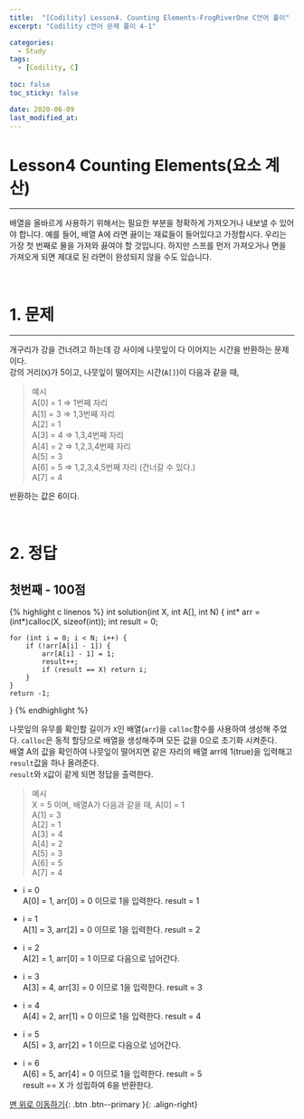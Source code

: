 ```yaml
---
title:  "[Codility] Lesson4. Counting Elements-FrogRiverOne C언어 풀이" 
excerpt: "Codility c언어 문제 풀이 4-1"

categories:
  - Study
tags:
  - [Codility, C]
 
toc: false
toc_sticky: false

date: 2020-06-09
last_modified_at:
---
```

# Lesson4 Counting Elements(요소 계산)
---
배열을 올바르게 사용하기 위해서는 필요한 부분을 정확하게 가져오거나 내보낼 수 있어야 합니다. 예를 들어, 배열 A에 라면 끓이는 재료들이 들어있다고 가정합시다. 우리는 가장 첫 번째로 물을 가져와 끓여야 할 것입니다. 하지만 스프를 먼저 가져오거나 면을 가져오게 되면 제대로 된 라면이 완성되지 않을 수도 있습니다. 

<br>

# 1. 문제
---
개구리가 강을 건너려고 하는데 강 사이에 나뭇잎이 다 이어지는 시간을 반환하는 문제이다.   
 강의 거리(`X`)가 5이고, 나뭇잎이 떨어지는 시간(`A[]`)이 다음과 같을 때,   
> 예시   
A[0] = 1 => 1번째 자리  
  A[1] = 3 => 1,3번째 자리  
  A[2] = 1   
  A[3] = 4 => 1,3,4번째 자리  
  A[4] = 2 => 1,2,3,4번째 자리  
  A[5] = 3   
  A[6] = 5 => 1,2,3,4,5번째 자리 (건너갈 수 있다.)  
  A[7] = 4   

  반환하는 값은 6이다.

<br>

# 2. 정답
## 첫번째 - 100점

{% highlight c linenos %}
int solution(int X, int A[], int N) {
    int* arr = (int*)calloc(X, sizeof(int));
    int result = 0;

    for (int i = 0; i < N; i++) {
        if (!arr[A[i] - 1]) {
            arr[A[i] - 1] = 1;
            result++;
            if (result == X) return i;            
        }
    }
    return -1;
}
{% endhighlight %}

나뭇잎의 유무를 확인할 길이가 `X`인 배열(`arr`)을 `calloc`함수를 사용하여 생성해 주었다. `calloc`은 동적 할당으로 배열을 생성해주며 모든 값을 0으로 초기화 시켜준다.     
배열 A의 값을 확인하여 나뭇잎이 떨어지면 같은 자리의 배열 arr에 1(true)을 입력해고 `result`값을 하나 올려준다.   
`result`와 `X`값이 같게 되면 정답을 출력한다.   
> 예시   
  X = 5 이며, 배열A가 다음과 같을 때,
  A[0] = 1   
  A[1] = 3   
  A[2] = 1   
  A[3] = 4   
  A[4] = 2   
  A[5] = 3   
  A[6] = 5   
  A[7] = 4 

- i = 0   
A[0] = 1, arr[0] = 0 이므로 1을 입력한다. result = 1

- i = 1   
A[1] = 3, arr[2] = 0 이므로 1을 입력한다. result = 2

- i = 2   
A[2] = 1, arr[0] = 1 이므로 다음으로 넘어간다.

- i = 3   
A[3] = 4, arr[3] = 0 이므로 1을 입력한다. result = 3

- i = 4   
A[4] = 2, arr[1] = 0 이므로 1을 입력한다. result = 4

- i = 5   
A[5] = 3, arr[2] = 1 이므로 다음으로 넘어간다.

- i = 6   
A[6] = 5, arr[4] = 0 이므로 1을 입력한다. result = 5   
result == X 가 성립하여 6을 반환한다.

[맨 위로 이동하기](#){: .btn .btn--primary }{: .align-right}